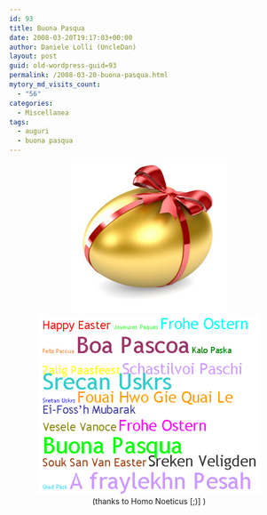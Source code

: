 ```yaml
---
id: 93
title: Buona Pasqua
date: 2008-03-20T19:17:03+00:00
author: Daniele Lolli (UncleDan)
layout: post
guid: old-wordpress-guid=93
permalink: /2008-03-20-buona-pasqua.html
mytory_md_visits_count:
  - "56"
categories:
  - Miscellanea
tags:
  - auguri
  - buona pasqua
---
```

<p style="text-align: center;">
  <img src="/uploads/2008/03/easter_egg_284x271.jpg" alt="" border="0" /><br /> <img title="Buona Pasqua!" src="/uploads/2008/03/buonapasqua1.png" alt="Buona Pasqua!" border="0" /><br /> (thanks to Homo Noeticus [;)] )
</p>